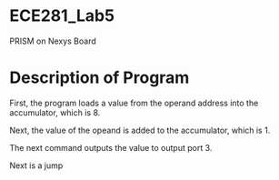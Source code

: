 ECE281_Lab5
===========

PRISM on Nexys Board

# Description of Program

First, the program loads a value from the operand address into the accumulator, which is 8.

Next, the value of the opeand is added to the accumulator, which is 1.

The next command outputs the value to output port 3.

Next is a jump
